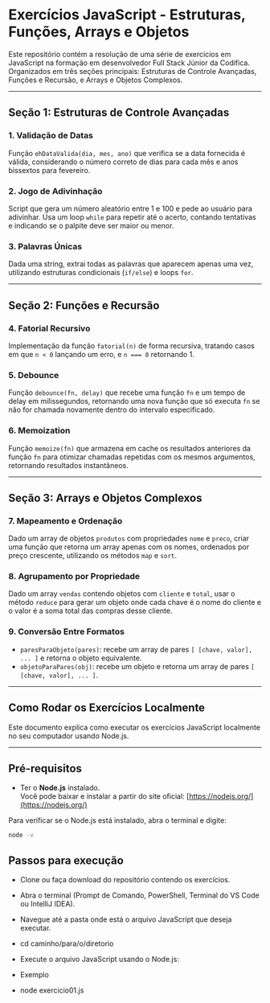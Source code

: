 # Exercícios JavaScript - Estruturas, Funções, Arrays e Objetos

Este repositório contém a resolução de uma série de exercícios em JavaScript na formação em desenvolvedor Full Stack Júnior da Codifica.
Organizados em três seções principais: Estruturas de Controle Avançadas, Funções e Recursão, e Arrays e Objetos Complexos.

---

## Seção 1: Estruturas de Controle Avançadas

### 1. Validação de Datas
Função `ehDataValida(dia, mes, ano)` que verifica se a data fornecida é válida, considerando o número correto de dias para cada mês e anos bissextos para fevereiro.

### 2. Jogo de Adivinhação
Script que gera um número aleatório entre 1 e 100 e pede ao usuário para adivinhar. Usa um loop `while` para repetir até o acerto, contando tentativas e indicando se o palpite deve ser maior ou menor.

### 3. Palavras Únicas
Dada uma string, extrai todas as palavras que aparecem apenas uma vez, utilizando estruturas condicionais (`if/else`) e loops `for`.

---

## Seção 2: Funções e Recursão

### 4. Fatorial Recursivo
Implementação da função `fatorial(n)` de forma recursiva, tratando casos em que `n < 0` lançando um erro, e `n === 0` retornando 1.

### 5. Debounce
Função `debounce(fn, delay)` que recebe uma função `fn` e um tempo de delay em milissegundos, retornando uma nova função que só executa `fn` se não for chamada novamente dentro do intervalo especificado.

### 6. Memoization
Função `memoize(fn)` que armazena em cache os resultados anteriores da função `fn` para otimizar chamadas repetidas com os mesmos argumentos, retornando resultados instantâneos.

---

## Seção 3: Arrays e Objetos Complexos

### 7. Mapeamento e Ordenação
Dado um array de objetos `produtos` com propriedades `nome` e `preco`, criar uma função que retorna um array apenas com os nomes, ordenados por preço crescente, utilizando os métodos `map` e `sort`.

### 8. Agrupamento por Propriedade
Dado um array `vendas` contendo objetos com `cliente` e `total`, usar o método `reduce` para gerar um objeto onde cada chave é o nome do cliente e o valor é a soma total das compras desse cliente.

### 9. Conversão Entre Formatos
- `paresParaObjeto(pares)`: recebe um array de pares `[ [chave, valor], ... ]` e retorna o objeto equivalente.
- `objetoParaPares(obj)`: recebe um objeto e retorna um array de pares `[ [chave, valor], ... ]`.

---

## Como Rodar os Exercícios Localmente

Este documento explica como executar os exercícios JavaScript localmente no seu computador usando Node.js.

---

## Pré-requisitos

- Ter o **Node.js** instalado.  
  Você pode baixar e instalar a partir do site oficial: [https://nodejs.org/](https://nodejs.org/)

Para verificar se o Node.js está instalado, abra o terminal e digite:

```bash
node -v
```
## Passos para execução

- Clone ou faça download do repositório contendo os exercícios.

- Abra o terminal (Prompt de Comando, PowerShell, Terminal do VS Code ou IntelliJ IDEA).

- Navegue até a pasta onde está o arquivo JavaScript que deseja executar. 

- cd caminho/para/o/diretorio

- Execute o arquivo JavaScript usando o Node.js:

- Exemplo

- node exercicio01.js
